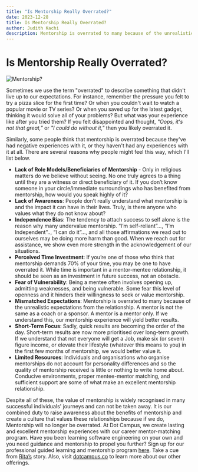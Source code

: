 ```yaml
---
title: "Is Mentorship Really Overrated?"
date: 2023-12-28
title: Is Mentorship Really Overrated?
author: Judith Kachi
description: Mentorship is overrated to many because of the unrealistic expectations from the relationship. A mentor is not the same as a coach or a sponsor. A mentor is a mentor only. If we understand this, our mentorship experience will yield better results.
---
```

# Is Mentorship Really Overrated?

![Mentorship?](https://github.com/DotCampus/dotcampus.github.io/assets/31534129/052c184e-ac6c-43b5-9997-232404d7cc77)

Sometimes we use the term "overrated" to describe something that didn't live up to our expectations. For instance, remember the pressure you felt to try a pizza slice for the first time? Or when you couldn't wait to watch a popular movie or TV series? Or when you saved up for the latest gadget, thinking it would solve all of your problems? But what was your experience like after you tried them? If you felt disappointed and thought, *"Oops, it's not that great,"* or *"I could do without it,"* then you likely overrated it.

Similarly, some people think that mentorship is overrated because they've had negative experiences with it, or they haven't had any experiences with it at all. There are several reasons why people might feel this way, which I'll list below.

- **Lack of Role Models/Beneficiaries of Mentorship** - Only in religious matters do we believe without seeing. No one truly agrees to a thing until they are a witness or direct beneficiary of it. If you don’t know someone in your circle/immediate surroundings who has benefited from mentorship, how would you speak highly of it?
- **Lack of Awareness**: People don’t really understand what mentorship is and the impact it can have in their lives. Truly, is there anyone who values what they do not know about?
- **Independence Bias**: The tendency to attach success to self alone is the reason why many undervalue mentorship. “I’m self-reliant”…, “I’m Independent”.., “I can do it”…, and all those affirmations we read out to ourselves may be doing more harm than good. When we reach out for assistance, we show even more strength in the acknowledgement of our situations.
- **Perceived Time Investment**: If you’re one of those who think that mentorship demands 70% of your time, you may be one to have overrated it. While time is important in a mentor-mentee relationship, it should be seen as an investment in future success, not an obstacle.
- **Fear of Vulnerability**: Being a mentee often involves opening up, admitting weaknesses, and being vulnerable. Some fear this level of openness and it hinders their willingness to seek or value mentorship.
- **Mismatched Expectations**: Mentorship is overrated to many because of the unrealistic expectations from the relationship. A mentor is not the same as a coach or a sponsor. A mentor is a mentor only. If we understand this, our mentorship experience will yield better results.
- **Short-Term Focus**: Sadly, quick results are becoming the order of the day. Short-term results are now more prioritised over long-term growth. If we understand that not everyone will get a Job, make six (or seven) figure income, or elevate their lifestyle (whatever this means to you) in the first few months of mentorship, we would better value it.
- **Limited Resources**: Individuals and organisations who organise mentorships do not account for personality differences and so the quality of mentorship received is little or nothing to write home about. Conducive environments, proper mentee-mentor matching, and sufficient support are some of what make an excellent mentorship relationship.

Despite all of these, the value of mentorship is widely recognised in many successful individuals' journeys and can not be taken away. It is our combined duty to raise awareness about the benefits of mentorship and create a culture that values these relationships because if we do, Mentorship will no longer be overrated. At Dot Campus, we create lasting and excellent mentorship experiences with our career mentor-matching program. Have you been learning software engineering on your own and you need guidance and mentorship to propel you further? Sign up for our professional guided learning and mentorship program [here](https://forms.gle/WEkKgxyyNuDxZ41E7). Take a cue from [Rita’s](https://blog.dotcampus.co/2023/09/12/guided-growth-through-mentorship.html) story. Also, visit [dotcampus.co](http://dotcampus.co/) to learn more about our other offerings.
